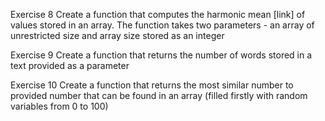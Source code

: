 Exercise 8
Create a function that computes the harmonic mean [link] of values stored in an array. The function takes two parameters - an array of unrestricted size and array size stored as an integer

Exercise 9
Create a function that returns the number of words stored in a text provided as a parameter

Exercise 10
Create a function that returns the most similar number to provided number that can be found in an array (filled firstly with random variables from 0 to 100)
